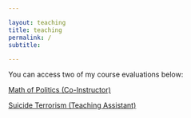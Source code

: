 ```yaml
---

layout: teaching
title: teaching
permalink: /
subtitle: 

---
```


You can access two of my course evaluations below:

<a href='assets/pdf/mop.pdf'>Math of Politics (Co-Instructor)</a>

<a href='assets/pdf/st.pdf'>Suicide Terrorism (Teaching Assistant)</a>

